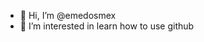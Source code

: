 - 👋 Hi, I’m @emedosmex
- 👀 I’m interested in learn how to use github


<!---
emedosmex/emedosmex is a ✨ special ✨ repository because its `README.md` (this file) appears on your GitHub profile.
You can click the Preview link to take a look at your changes.
--->
